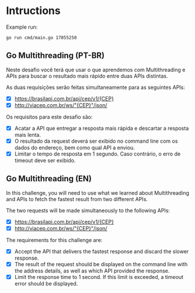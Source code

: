 # Intructions 
Example run:
```
go run cmd/main.go 17055250
```
## Go Multithreading (PT-BR)
Neste desafio você terá que usar o que aprendemos com Multithreading e APIs para buscar o resultado mais rápido entre duas APIs distintas.

As duas requisições serão feitas simultaneamente para as seguintes APIs:
- [x] https://brasilapi.com.br/api/cep/v1/{CEP}
- [x] http://viacep.com.br/ws/"{CEP}"/json/

Os requisitos para este desafio são:
- [x] Acatar a API que entregar a resposta mais rápida e descartar a resposta mais lenta.
- [x] O resultado da request deverá ser exibido no command line com os dados do endereço, bem como qual API a enviou.
- [x] Limitar o tempo de resposta em 1 segundo. Caso contrário, o erro de timeout deve ser exibido.

## Go Multithreading (EN)
In this challenge, you will need to use what we learned about Multithreading and APIs to fetch the fastest result from two different APIs.

The two requests will be made simultaneously to the following APIs:
- [x] https://brasilapi.com.br/api/cep/v1/{CEP}
- [x] http://viacep.com.br/ws/"{CEP}"/json/

The requirements for this challenge are:
- [x] Accept the API that delivers the fastest response and discard the slower response.
- [x] The result of the request should be displayed on the command line with the address details, as well as which API provided the response.
- [x] Limit the response time to 1 second. If this limit is exceeded, a timeout error should be displayed.